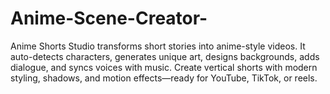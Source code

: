 # Anime-Scene-Creator-
Anime Shorts Studio transforms short stories into anime-style videos. It auto-detects characters, generates unique art, designs backgrounds, adds dialogue, and syncs voices with music. Create vertical shorts with modern styling, shadows, and motion effects—ready for YouTube, TikTok, or reels.
